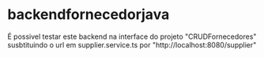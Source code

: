 # backendfornecedorjava

É possivel testar este backend na interface do projeto "CRUDFornecedores" susbtituindo o url em supplier.service.ts por "http://localhost:8080/supplier"
